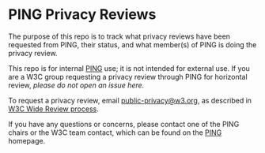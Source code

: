 PING Privacy Reviews
===

The purpose of this repo is to track what privacy reviews have been requested
from PING, their status, and what member(s) of PING is doing the privacy
review.

This repo is for internal [PING](https://www.w3.org/Privacy/IG/) use; it is
not intended for external use.  If you are a W3C group requesting a privacy
review through PING for horizontal review, *please do not open an issue here.*

To request a privacy review, email <public-privacy@w3.org>, as described in
[W3C Wide Review process](https://w3c.github.io/documentreview/#how_to_get_horizontal_review).

If you have any questions or concerns, please contact one of the PING
chairs or the W3C team contact, which can be found on the
[PING](https://www.w3.org/Privacy/IG/) homepage.
